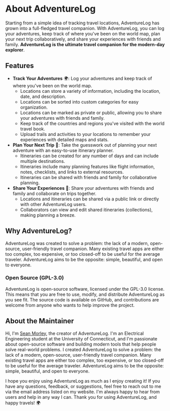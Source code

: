# About AdventureLog

Starting from a simple idea of tracking travel locations, AdventureLog has grown into a full-fledged travel companion. With AdventureLog, you can log your adventures, keep track of where you've been on the world map, plan your next trip collaboratively, and share your experiences with friends and family. **AdventureLog is the ultimate travel companion for the modern-day explorer**.

## Features

- **Track Your Adventures** 🌍: Log your adventures and keep track of where you've been on the world map.
  - Locations can store a variety of information, including the location, date, and description.
  - Locations can be sorted into custom categories for easy organization.
  - Locations can be marked as private or public, allowing you to share your adventures with friends and family.
  - Keep track of the countries and regions you've visited with the world travel book.
  - Upload trails and activities to your locations to remember your experiences with detailed maps and stats.
- **Plan Your Next Trip** 📃: Take the guesswork out of planning your next adventure with an easy-to-use itinerary planner.
  - Itineraries can be created for any number of days and can include multiple destinations.
  - Itineraries include many planning features like flight information, notes, checklists, and links to external resources.
  - Itineraries can be shared with friends and family for collaborative planning.
- **Share Your Experiences** 📸: Share your adventures with friends and family and collaborate on trips together.
  - Locations and itineraries can be shared via a public link or directly with other AdventureLog users.
  - Collaborators can view and edit shared itineraries (collections), making planning a breeze.

## Why AdventureLog?

AdventureLog was created to solve a problem: the lack of a modern, open-source, user-friendly travel companion. Many existing travel apps are either too complex, too expensive, or too closed-off to be useful for the average traveler. AdventureLog aims to be the opposite: simple, beautiful, and open to everyone.

### Open Source (GPL-3.0)

AdventureLog is open-source software, licensed under the GPL-3.0 license. This means that you are free to use, modify, and distribute AdventureLog as you see fit. The source code is available on GitHub, and contributions are welcome from anyone who wants to help improve the project.

## About the Maintainer

Hi, I'm [Sean Morley](https://seanmorley.com), the creator of AdventureLog. I'm an Electrical Engineering student at the University of Connecticut, and I'm passionate about open-source software and building modern tools that help people solve real-world problems. I created AdventureLog to solve a problem: the lack of a modern, open-source, user-friendly travel companion. Many existing travel apps are either too complex, too expensive, or too closed-off to be useful for the average traveler. AdventureLog aims to be the opposite: simple, beautiful, and open to everyone.

I hope you enjoy using AdventureLog as much as I enjoy creating it! If you have any questions, feedback, or suggestions, feel free to reach out to me via the email address listed on my website. I'm always happy to hear from users and help in any way I can. Thank you for using AdventureLog, and happy travels! 🌍
